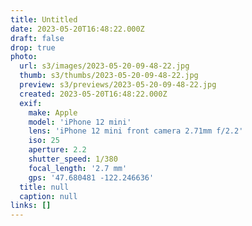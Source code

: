 ```yaml
---
title: Untitled
date: 2023-05-20T16:48:22.000Z
draft: false
drop: true
photo:
  url: s3/images/2023-05-20-09-48-22.jpg
  thumb: s3/thumbs/2023-05-20-09-48-22.jpg
  preview: s3/previews/2023-05-20-09-48-22.jpg
  created: 2023-05-20T16:48:22.000Z
  exif:
    make: Apple
    model: 'iPhone 12 mini'
    lens: 'iPhone 12 mini front camera 2.71mm f/2.2'
    iso: 25
    aperture: 2.2
    shutter_speed: 1/380
    focal_length: '2.7 mm'
    gps: '47.680481 -122.246636'
  title: null
  caption: null
links: []
---
```

